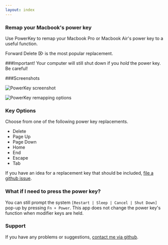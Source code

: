 ```yaml
---
layout: index
---
```


### Remap your Macbook's power key
Use PowerKey to remap your Macbook Pro or Macbook Air's power key to a useful function.

Forward Delete ⌦ is the  most popular  replacement.

###Important!
Your computer will still shut down if you *hold* the power key. Be careful!

###Screenshots

![PowerKey screenshot](http://i.imgur.com/6Z2CMat.png "PowerKey screenshot")

![PowerKey remapping options](http://i.imgur.com/NzmRKN3.png "PowerKey remapping options")

### Key Options
Choose from one of the following power key replacements.

 - Delete
 - Page Up
 - Page Down
 - Home
 - End
 - Escape
 - Tab

If you have an idea for a replacement key that should be included, [file a github issue](https://github.com/pkamb/PowerKey/issues).

### What if I need to press the power key?
You can still prompt the system `[Restart | Sleep | Cancel | Shut Down]` pop-up by pressing `Fn + Power`. This app does not change the power key's function when modifier keys are held.


### Support
If you have any problems or suggestions, [contact me via github](https://github.com/pkamb/PowerKey/issues).
